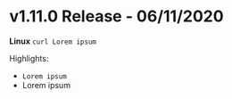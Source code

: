 # v1.11.0 Release - 06/11/2020
**Linux**
`curl Lorem ipsum`

Highlights:
- `Lorem ipsum`
- Lorem ipsum
